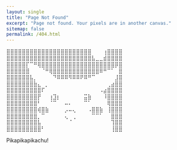 ```yaml
---
layout: single
title: "Page Not Found"
excerpt: "Page not found. Your pixels are in another canvas."
sitemap: false
permalink: /404.html
---
```


⣿⣿⣿⣿⣿⣿⣿⣿⣿⣿⣿⣿⣿⣿⣿⣿⣿⣿⣿⣿⣿⣿⠀⠀⠀⢰⣿⣿⣿⣿ ⣿⣿⣿⣿⣿⣿⣿⣿⣿⣿⣿⣿⣿⣿⣿⣿⣿⣿⣿⣿⣿⣿⣧⣀⣀⣾⣿⣿⣿⣿ ⣿⣿⣿⣿⣿⡏⠉⠛⢿⣿⣿⣿⣿⣿⣿⣿⣿⣿⣿⣿⣿⣿⣿⣿⣿⣿⣿⣿⡿⣿ ⣿⣿⣿⣿⣿⣿⠀⠀⠀⠈⠛⢿⣿⣿⣿⣿⣿⣿⣿⣿⣿⣿⣿⣿⠿⠛⠉⠁⠀⣿ ⣿⣿⣿⣿⣿⣿⣧⡀⠀⠀⠀⠀⠙⠿⠿⠿⠻⠿⠿⠟⠿⠛⠉⠀⠀⠀⠀⠀⣸⣿ ⣿⣿⣿⣿⣿⣿⣿⣷⣄⠀⡀⠀⠀⠀⠀⠀⠀⠀⠀⠀⠀⠀⠀⠀⠀⠀⢀⣴⣿⣿ ⣿⣿⣿⣿⣿⣿⣿⣿⣿⠏⠀⠀⠀⠀⠀⠀⠀⠀⠀⠀⠀⠀⠀⠀⠠⣴⣿⣿⣿⣿ ⣿⣿⣿⣿⣿⣿⣿⣿⡟⠀⠀⢰⣹⡆⠀⠀⠀⠀⠀⠀⣭⣷⠀⠀⠀⠸⣿⣿⣿⣿ ⣿⣿⣿⣿⣿⣿⣿⣿⠃⠀⠀⠈⠉⠀⠀⠤⠄⠀⠀⠀⠉⠁⠀⠀⠀⠀⢿⣿⣿⣿ ⣿⣿⣿⣿⣿⣿⣿⣿⢾⣿⣷⠀⠀⠀⠀⡠⠤⢄⠀⠀⠀⠠⣿⣿⣷⠀⢸⣿⣿⣿ ⣿⣿⣿⣿⣿⣿⣿⣿⡀⠉⠀⠀⠀⠀⠀⢄⠀⢀⠀⠀⠀⠀⠉⠉⠁⠀⠀⣿⣿⣿ ⣿⣿⣿⣿⣿⣿⣿⣿⣧⠀⠀⠀⠀⠀⠀⠀⠈⠀⠀⠀⠀⠀⠀⠀⠀⠀⠀⢹⣿⣿ ⣿⣿⣿⣿⣿⣿⣿⣿⣿⠃⠀⠀⠀⠀⠀⠀⠀⠀⠀⠀⠀⠀⠀⠀⠀⠀⠀⢸⣿⣿

Pikapikapikachu!

<script>
  var GOOG_FIXURL_LANG = 'en';
  var GOOG_FIXURL_SITE = '{{ site.url }}'
</script>
<script src="https://linkhelp.clients.google.com/tbproxy/lh/wm/fixurl.js">
</script>
